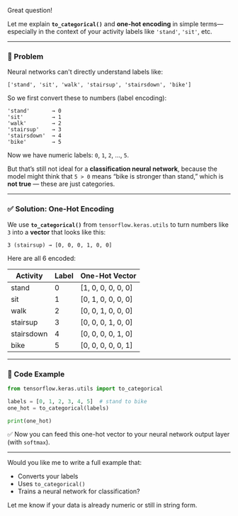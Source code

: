 Great question!

Let me explain **`to_categorical()`** and **one-hot encoding** in simple terms—especially in the context of your activity labels like `'stand'`, `'sit'`, etc.

---

### 🔄 Problem

Neural networks can't directly understand labels like:

```
['stand', 'sit', 'walk', 'stairsup', 'stairsdown', 'bike']
```

So we first convert these to numbers (label encoding):

```
'stand'       → 0  
'sit'         → 1  
'walk'        → 2  
'stairsup'    → 3  
'stairsdown'  → 4  
'bike'        → 5  
```

Now we have numeric labels: `0`, `1`, `2`, ..., `5`.

But that’s still not ideal for a **classification neural network**, because the model might think that `5 > 0` means “bike is stronger than stand,” which is **not true** — these are just categories.

---

### ✅ Solution: One-Hot Encoding

We use **`to_categorical()`** from `tensorflow.keras.utils` to turn numbers like `3` into a **vector** that looks like this:

```
3 (stairsup) → [0, 0, 0, 1, 0, 0]
```

Here are all 6 encoded:

| Activity   | Label | One-Hot Vector      |
| ---------- | ----- | ------------------- |
| stand      | 0     | \[1, 0, 0, 0, 0, 0] |
| sit        | 1     | \[0, 1, 0, 0, 0, 0] |
| walk       | 2     | \[0, 0, 1, 0, 0, 0] |
| stairsup   | 3     | \[0, 0, 0, 1, 0, 0] |
| stairsdown | 4     | \[0, 0, 0, 0, 1, 0] |
| bike       | 5     | \[0, 0, 0, 0, 0, 1] |

---

### 🧪 Code Example

```python
from tensorflow.keras.utils import to_categorical

labels = [0, 1, 2, 3, 4, 5]  # stand to bike
one_hot = to_categorical(labels)

print(one_hot)
```

✅ Now you can feed this one-hot vector to your neural network output layer (with `softmax`).

---

Would you like me to write a full example that:

* Converts your labels
* Uses `to_categorical()`
* Trains a neural network for classification?

Let me know if your data is already numeric or still in string form.
